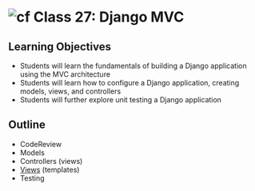 # ![cf](http://i.imgur.com/7v5ASc8.png) Class 27: Django MVC

## Learning Objectives

- Students will learn the fundamentals of building a Django application using the MVC architecture
- Students will learn how to configure a Django application, creating models, views, and controllers
- Students will further explore unit testing a Django application

## Outline
- CodeReview
- Models
- Controllers (views)
- [Views] (templates)
- Testing
<!-- [Hyperlinks]  -->


<!-- links -->
[Views]: ./notes/function_views.md


